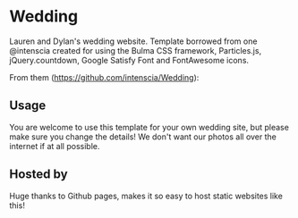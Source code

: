 # Wedding
Lauren and Dylan's wedding website. Template borrowed from one @intenscia created for using the Bulma CSS framework, Particles.js, jQuery.countdown, Google Satisfy Font and FontAwesome icons.

From them (https://github.com/intenscia/Wedding):

## Usage
You are welcome to use this template for your own wedding site, but please make sure you change the details! We don't want our photos all over the internet if at all possible.

## Hosted by
Huge thanks to Github pages, makes it so easy to host static websites like this!
